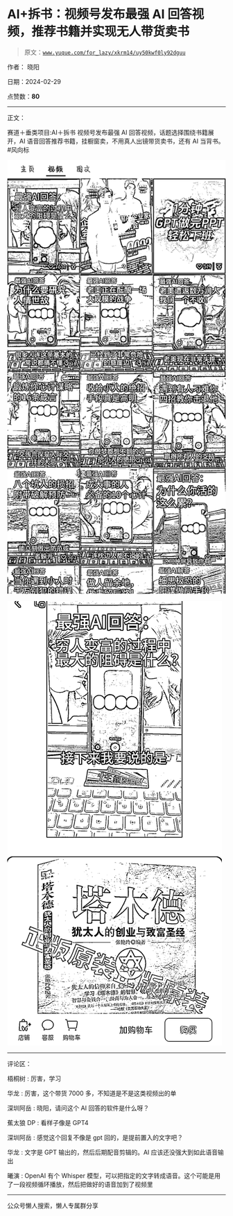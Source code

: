 # AI+拆书：视频号发布最强 AI 回答视频，推荐书籍并实现无人带货卖书

> 原文：[`www.yuque.com/for_lazy/xkrm14/uy50kwf0ly92dguu`](https://www.yuque.com/for_lazy/xkrm14/uy50kwf0ly92dguu)

作者： 晓阳

日期：2024-02-29

点赞数：**80**

* * *

正文：

赛道＋垂类项目:AI＋拆书 视频号发布最强 AI 回答视频，话题选择围绕书籍展开，AI 语音回答推荐书籍，挂橱窗卖，不用真人出镜带货卖书，还有 AI 当背书。
#风向标

![](img/9fa39c60b0aa5b374d63eba4ce5d4011.png)

![](img/02fc2c7348f884f087dc908bd055199f.png)

* * *

评论区：

梧桐树 : 厉害，学习

华龙 : 厉害，这个带货 7000 多，不知道是不是这类视频出的单

深圳阿岳 : 晓阳，请问这个 AI 回答的软件是什么呀？

蕉太狼 DP : 看样子像是 GPT4

深圳阿岳 : 感觉这个回复不像是 gpt 回的，是提前置入的文字吧？

华龙 : 文字是 GPT 输出的，然后后期配音剪辑的。AI 应该还没强大到如此语音输出

曦演 : OpenAI 有个 Whisper 模型，可以把指定的文字转成语音。这个可能是用了一段视频循环播放，然后把做好的语音加到了视频里

* * *

公众号懒人搜索，懒人专属群分享